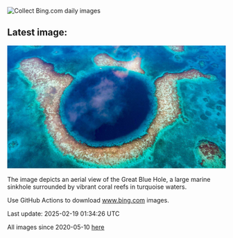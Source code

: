 ![Collect Bing.com daily images](https://github.com/counter2015/bing-daily-images/workflows/Collect%20Bing.com%20daily%20images/badge.svg)
## Latest image:
![](images/BlueBelize.jpg)

The image depicts an aerial view of the Great Blue Hole, a large marine sinkhole surrounded by vibrant coral reefs in turquoise waters.

Use GitHub Actions to download www.bing.com images.

Last update: 2025-02-19 01:34:26 UTC

All images since 2020-05-10 [here](https://github.com/counter2015/bing-daily-images/tree/master/images)
